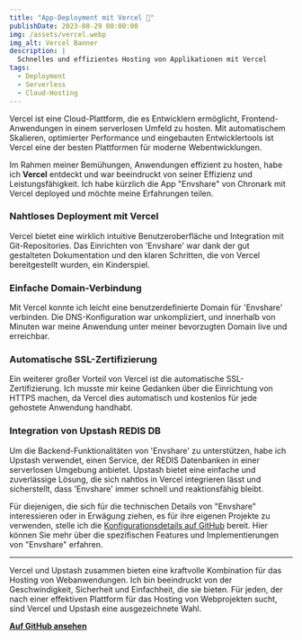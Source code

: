 ```yaml
---
title: "App-Deployment mit Vercel 🚀"
publishDate: 2023-08-29 00:00:00
img: /assets/vercel.webp
img_alt: Vercel Banner
description: |
  Schnelles und effizientes Hosting von Applikationen mit Vercel
tags:
  - Deployment
  - Serverless
  - Cloud-Hosting
---
```


Vercel ist eine Cloud-Plattform, die es Entwicklern ermöglicht, Frontend-Anwendungen in einem serverlosen Umfeld zu hosten. Mit automatischem Skalieren, optimierter Performance und eingebauten Entwicklertools ist Vercel eine der besten Plattformen für moderne Webentwicklungen.

Im Rahmen meiner Bemühungen, Anwendungen effizient zu hosten, habe ich **Vercel** entdeckt und war beeindruckt von seiner Effizienz und Leistungsfähigkeit. Ich habe kürzlich die App "Envshare" von Chronark mit Vercel deployed und möchte meine Erfahrungen teilen.

### Nahtloses Deployment mit Vercel

Vercel bietet eine wirklich intuitive Benutzeroberfläche und Integration mit Git-Repositories. Das Einrichten von 'Envshare' war dank der gut gestalteten Dokumentation und den klaren Schritten, die von Vercel bereitgestellt wurden, ein Kinderspiel.

### Einfache Domain-Verbindung

Mit Vercel konnte ich leicht eine benutzerdefinierte Domain für 'Envshare' verbinden. Die DNS-Konfiguration war unkompliziert, und innerhalb von Minuten war meine Anwendung unter meiner bevorzugten Domain live und erreichbar.

### Automatische SSL-Zertifizierung

Ein weiterer großer Vorteil von Vercel ist die automatische SSL-Zertifizierung. Ich musste mir keine Gedanken über die Einrichtung von HTTPS machen, da Vercel dies automatisch und kostenlos für jede gehostete Anwendung handhabt.

### Integration von Upstash REDIS DB

Um die Backend-Funktionalitäten von 'Envshare' zu unterstützen, habe ich Upstash verwendet, einen Service, der REDIS Datenbanken in einer serverlosen Umgebung anbietet. Upstash bietet eine einfache und zuverlässige Lösung, die sich nahtlos in Vercel integrieren lässt und sicherstellt, dass 'Envshare' immer schnell und reaktionsfähig bleibt.

Für diejenigen, die sich für die technischen Details von "Envshare" interessieren oder in Erwägung ziehen, es für ihre eigenen Projekte zu verwenden, stelle ich die [Konfigurationsdetails auf GitHub](https://github.com/chronark/envshare) bereit. Hier können Sie mehr über die spezifischen Features und Implementierungen von "Envshare" erfahren.

* * *

Vercel und Upstash zusammen bieten eine kraftvolle Kombination für das Hosting von Webanwendungen. Ich bin beeindruckt von der Geschwindigkeit, Sicherheit und Einfachheit, die sie bieten. Für jeden, der nach einer effektiven Plattform für das Hosting von Webprojekten sucht, sind Vercel und Upstash eine ausgezeichnete Wahl.

[**Auf GitHub ansehen**](https://github.com/chronark/envshare)